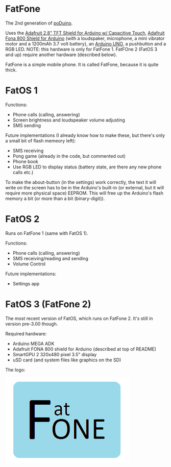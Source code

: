 # FatFone
The 2nd generation of [poDuino](https://github.com/Nanohenry10-9/poDuino).

Uses the [Adafruit 2.8" TFT Shield for Arduino w/ Capacitive Touch](https://www.adafruit.com/product/1947), [Adafruit Fona 800 Shield for Arduino](https://www.adafruit.com/product/2468) (with a loudspaker, microphone, a mini vibrator motor and a 1200mAh 3.7 volt battery), an [Arduino UNO](https://www.arduino.cc/en/Main/ArduinoBoardUno), a pushbutton and a RGB LED. NOTE: this hardware is only for FatFone 1. FatFOne 2 (FatOS 3 and up) require another hardware (described below).

FatFone is a simple mobile phone. It is called FatFone, because it is quite thick.


# FatOS 1

Functions:
- Phone calls (calling, answering)
- Screen brightness and loudspeaker volume adjusting
- SMS sending

Future implementations (I already know how to make these, but there's only a small bit of flash memeory left):
- SMS receiving
- Pong game (already in the code, but commented out)
- Phone book
- Use RGB LED to display status (battery state, are there any new phone calls etc.)

To make the about-button (in the settings) work correctly, the text it will write on the screen has to be in the Arduino's built-in (or external, but it will require more physical space) EEPROM. This will free up the Arduino's flash memory a bit (or more than a bit (binary-digit)).


# FatOS 2

Runs on FatFone 1 (same with FatOS 1).

Functions:
- Phone calls (calling, answering)
- SMS receiving/reading and sending
- Volume Control

Future implementations:
- Settings app


# FatOS 3 (FatFone 2)

The most recent version of FatOS, which runs on FatFone 2. It's still in version pre-3.00 though.

Required hardware:
- Arduino MEGA ADK
- Adafruit FONA 800 shield for Arduino (described at top of README)
- SmartGPU 2 320x480 pixel 3.5" display
- uSD card (and system files like graphics on the SD)


The logo:

![FatFone logo](FatFoneLogo.png)